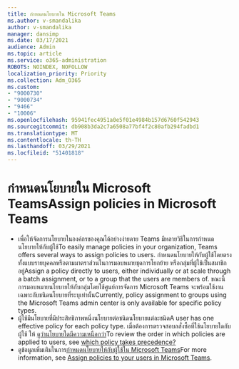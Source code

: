 ```yaml
---
title: กําหนดนโยบายใน Microsoft Teams
ms.author: v-smandalika
author: v-smandalika
manager: dansimp
ms.date: 03/17/2021
audience: Admin
ms.topic: article
ms.service: o365-administration
ROBOTS: NOINDEX, NOFOLLOW
localization_priority: Priority
ms.collection: Adm_O365
ms.custom:
- "9000730"
- "9000734"
- "9466"
- "10006"
ms.openlocfilehash: 95941fec4951a0e5f01e4984b157d6760f542943
ms.sourcegitcommit: db908b3da2c7a6508a77bf4f2c80afb294fadbd1
ms.translationtype: MT
ms.contentlocale: th-TH
ms.lasthandoff: 03/29/2021
ms.locfileid: "51401818"
---
```

# <a name="assign-policies-in-microsoft-teams"></a><span data-ttu-id="7934a-102">กําหนดนโยบายใน Microsoft Teams</span><span class="sxs-lookup"><span data-stu-id="7934a-102">Assign policies in Microsoft Teams</span></span>

- <span data-ttu-id="7934a-103">เพื่อให้จัดการนโยบายในองค์กรของคุณได้อย่างง่ายดาย Teams มีหลายวิธีในการกําหนดนโยบายให้กับผู้ใช้</span><span class="sxs-lookup"><span data-stu-id="7934a-103">To easily manage policies in your organization, Teams offers several ways to assign policies to users.</span></span> <span data-ttu-id="7934a-104">กําหนดนโยบายให้กับผู้ใช้โดยตรง ทั้งแบบรายบุคคลหรือตามมาตราส่วนในการมอบหมายชุดการโยกย้าย หรือกลุ่มที่ผู้ใช้เป็นสมาชิกอยู่</span><span class="sxs-lookup"><span data-stu-id="7934a-104">Assign a policy directly to users, either individually or at scale through a batch assignment, or to a group that the users are members of.</span></span>  <span data-ttu-id="7934a-105">ขณะนี้การมอบหมายนโยบายให้กับกลุ่มโดยใช้ศูนย์การจัดการ Microsoft Teams จะพร้อมใช้งานเฉพาะกับชนิดนโยบายที่ระบุเท่านั้น</span><span class="sxs-lookup"><span data-stu-id="7934a-105">Currently, policy assignment to groups using the Microsoft Teams admin center is only available for specific policy types.</span></span> 
- <span data-ttu-id="7934a-106">ผู้ใช้มีนโยบายที่มีประสิทธิภาพหนึ่งนโยบายต่อชนิดนโยบายแต่ละชนิด</span><span class="sxs-lookup"><span data-stu-id="7934a-106">A user has one effective policy for each policy type.</span></span> <span data-ttu-id="7934a-107">เมื่อต้องการตรวจสอบลสั่งซื้อที่ใช้นโยบายใดกับผู้ใช้ ให้ [ดูว่านโยบายใดมีความเหนือกว่า](https://docs.microsoft.com/microsoftteams/assign-policies#which-policy-takes-precedence)</span><span class="sxs-lookup"><span data-stu-id="7934a-107">To review the order in which policies are applied to users, see [which policy takes precedence?](https://docs.microsoft.com/microsoftteams/assign-policies#which-policy-takes-precedence)</span></span>
- <span data-ttu-id="7934a-108">ดูข้อมูลเพิ่มเติมในการ[กําหนดนโยบายให้กับผู้ใช้ใน Microsoft Teams](https://docs.microsoft.com/microsoftteams/assign-policies)</span><span class="sxs-lookup"><span data-stu-id="7934a-108">For more information, see [Assign policies to your users in Microsoft Teams](https://docs.microsoft.com/microsoftteams/assign-policies).</span></span>
